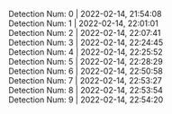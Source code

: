 
Detection Num: 0 | 2022-02-14, 21:54:08<br />Detection Num: 1 | 2022-02-14, 22:01:01<br />Detection Num: 2 | 2022-02-14, 22:07:41<br />Detection Num: 3 | 2022-02-14, 22:24:45<br />Detection Num: 4 | 2022-02-14, 22:25:52<br />Detection Num: 5 | 2022-02-14, 22:28:29<br />Detection Num: 6 | 2022-02-14, 22:50:58<br />Detection Num: 7 | 2022-02-14, 22:53:27<br />Detection Num: 8 | 2022-02-14, 22:53:54<br />Detection Num: 9 | 2022-02-14, 22:54:20<br />